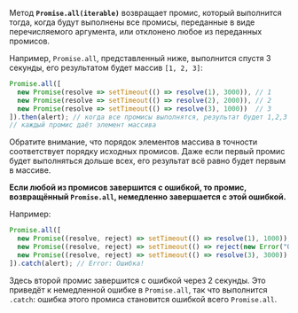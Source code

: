 Метод **`Promise.all(iterable)`** возвращает промис, который выполнится тогда, когда будут выполнены все промисы, переданные в виде перечисляемого аргумента, или отклонено любое из переданных промисов.

Например, `Promise.all`, представленный ниже, выполнится спустя 3 секунды, его результатом будет массив `[1, 2, 3]`:

```javascript
Promise.all([
  new Promise(resolve => setTimeout(() => resolve(1), 3000)), // 1
  new Promise(resolve => setTimeout(() => resolve(2), 2000)), // 2
  new Promise(resolve => setTimeout(() => resolve(3), 1000))  // 3
]).then(alert); // когда все промисы выполнятся, результат будет 1,2,3
// каждый промис даёт элемент массива
```

Обратите внимание, что порядок элементов массива в точности соответствует порядку исходных промисов. Даже если первый промис будет выполняться дольше всех, его результат всё равно будет первым в массиве.

**Если любой из промисов завершится с ошибкой, то промис, возвращённый `Promise.all`, немедленно завершается с этой ошибкой.**

Например:
```javascript
Promise.all([
  new Promise((resolve, reject) => setTimeout(() => resolve(1), 1000)),
  new Promise((resolve, reject) => setTimeout(() => reject(new Error("Ошибка!")), 2000)),
  new Promise((resolve, reject) => setTimeout(() => resolve(3), 3000))
]).catch(alert); // Error: Ошибка!
```

Здесь второй промис завершится с ошибкой через 2 секунды. Это приведёт к немедленной ошибке в `Promise.all`, так что выполнится `.catch`: ошибка этого промиса становится ошибкой всего `Promise.all`.